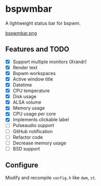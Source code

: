 # bspwmbar

A lightweight status bar for bspwm.

[bspwmbar.png](docs/bspwmbar.png)

## Features and TODO

-[x] Support multiple monitors (Xrandr)
-[x] Render text
-[x] Bspwm workspaces
-[x] Active window title
-[x] Datetime
-[x] CPU temperature
-[x] Disk usage
-[x] ALSA volume
-[x] Memory usage
-[x] CPU usage per core
-[x] Implements clickable label
-[ ] Pulseaudio support
-[ ] GitHub notification
-[ ] Refactor code
-[ ] Decrease memory usage
-[ ] BSD support

## Configure

Modify and recompile `config.h` like `dwm`, `st`.
